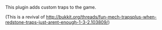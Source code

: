 This plugin adds custom traps to the game.

(This is a revival of http://bukkit.org/threads/fun-mech-trapsplus-when-redstone-traps-just-arent-enough-1-3-2.103809/)
